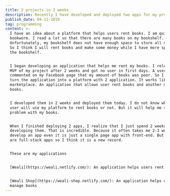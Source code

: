 ```yaml
---
title: 2 projects in 2 weeks
description: Recently I have developed and deployed two apps for my project.
publish_date: 04-11-2019
tag: programming
content: >-
  I have an idea about a platform that helps users rent books. I am quite a
  bookworm. I read a lot so that there are many books on my bookshelf.
  Unfortunately, my bookshelf does not have enough space to store all my books.
  So I think I will rent books and make some money while I have more space on
  the bookshelf.


  I began developing an application that helps me rent my books. I released an
  MVP of my project after 2 weeks and got no user in first days. A user
  commented on my Facebook page that my amount of books was poor. So I plan to
  turn the application into a platform with 2 application. It works like a
  marketplace. An application that allows user rent books and another manages
  books. 


  I developed them in 2 weeks and deployed them today. I do not know whether any
  user will use my platform to rent books or not. But it will help me solve the
  problem with my books.


  When I finished deploying 2 apps, I realize that I just spend 2 weeks to
  developing them. That is incredible. Because it often takes me 2-3 weeks to
  develop an app even it is just a single page app with front-end. But two apps
  are full-stack apps so I think it is a new record.


  These are my applications


  [Weali](https://weali.netlify.com/): An application helps users rent books


  [Weali Shop](https://weali-shop.netlify.com/): An application helps users
  manage books
---
```


